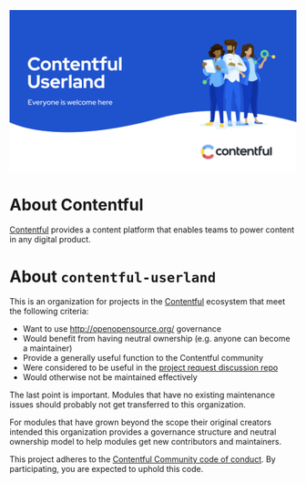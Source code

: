 ![Contentful Userland – Everyone is welcome here](/profile/header.png)

# About Contentful

[Contentful](https://www.contentful.com/) provides a content platform that enables teams to power content in any digital product.

# About `contentful-userland`

This is an organization for projects in the [Contentful](https://www.contentful.com/) ecosystem that meet the following criteria:

- Want to use http://openopensource.org/ governance
- Would benefit from having neutral ownership (e.g. anyone can become a maintainer)
- Provide a generally useful function to the Contentful community
- Were considered to be useful in the [project request discussion repo](https://github.com/contentful-userland/module-requests)
- Would otherwise not be maintained effectively

The last point is important. Modules that have no existing maintenance issues should probably not get transferred to this organization.

For modules that have grown beyond the scope their original creators intended this organization provides a governance structure and neutral ownership model to help modules get new contributors and maintainers.

This project adheres to the [Contentful Community code of conduct](https://www.contentful.com/developers/code-of-conduct/). By participating, you are expected to uphold this code.
